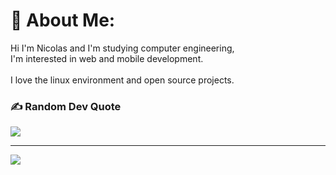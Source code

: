 # 💫 About Me:
Hi I'm Nicolas and I'm studying computer engineering, <br>I'm interested in web and mobile development.<br><br>I love the linux environment and open source projects.

### ✍️ Random Dev Quote
![](https://quotes-github-readme.vercel.app/api?type=horizontal&theme=dark)

---
[![](https://visitcount.itsvg.in/api?id=nicolasvicencio&icon=0&color=9)](https://visitcount.itsvg.in)

